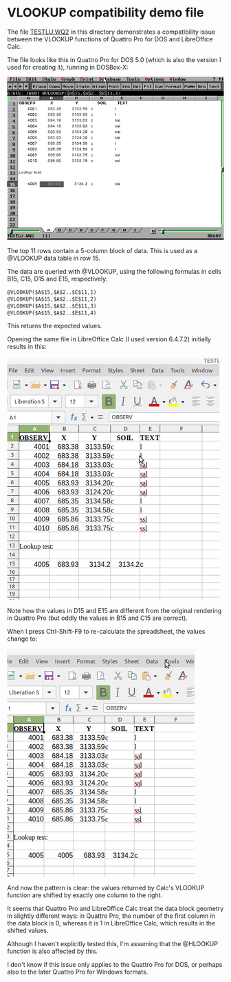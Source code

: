 # VLOOKUP compatibility demo file

The file [TESTLU.WQ2](./TESTLU.WQ2) in this directory demonstrates a compatibility issue between the VLOOKUP functions of Quattro Pro for DOS and LibreOffice Calc.

The file looks like this in Quattro Pro for DOS 5.0 (which is also the version I used for creating it), running in DOSBox-X:

![](./qp-vlookup-demo.png)

The top 11 rows contain a 5-column block of data. This is used as a @VLOOKUP data table in row 15.

The data are queried with @VLOOKUP, using the following formulas in cells B15, C15, D15 and E15, respectively:

```
@VLOOKUP($A$15,$A$2..$E$11,1)
@VLOOKUP($A$15,$A$2..$E$11,2)
@VLOOKUP($A$15,$A$2..$E$11,3)
@VLOOKUP($A$15,$A$2..$E$11,4)
```

This returns the expected values.

Opening the same file in LibreOffice Calc (I used version 6.4.7.2) initially results in this:

![](./lo-init.png)

Note how the values in D15 and E15 are different from the original rendering in Quattro Pro (but oddly the values in B15 and C15 are correct).

When I press Ctrl-Shift-F9 to re-calculate the spreadsheet, the values change to:

![](./lo-recalc.png)

And now the pattern is clear: the values returned by Calc's VLOOKUP function are shifted by exactly one column to the right.

It seems that Quattro Pro and LibreOffice Calc treat the data block geometry in slightly different ways: in Quattro Pro, the number of the first column in the data block is 0, whereas it is 1 in LibreOffice Calc, which results in the shifted values.

Although I haven't explicitly tested this, I'm assuming that the @HLOOKUP function is also affected by this.

I don't know if this issue only applies to the Quattro Pro for DOS, or perhaps also to the later Quattro Pro for Windows formats.